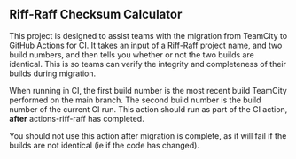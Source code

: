 ## Riff-Raff Checksum Calculator

This project is designed to assist teams with the migration from TeamCity to
GitHub Actions for CI. It takes an input of a Riff-Raff project name, and two
build numbers, and then tells you whether or not the two builds are identical.
This is so teams can verify the integrity and completeness of their builds
during migration.

When running in CI, the first build number is the most recent build TeamCity
performed on the main branch. The second build number is the build number of
the current CI run. This action should run as part of the CI action, **after**
actions-riff-raff has completed.

You should not use this action after migration is complete, as it will fail if
the builds are not identical (ie if the code has changed).